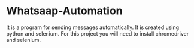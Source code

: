 # Whatsaap-Automation
It is a program for sending messages automatically. It is created using python and selenium.
For this project you will need to install chromedriver and selenium.
